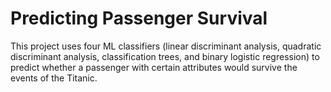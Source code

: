 # Predicting Passenger Survival
This project uses four ML classifiers (linear discriminant analysis, quadratic discriminant analysis, classification trees, and binary logistic regression) to predict
whether a passenger with certain attributes would survive the events of the Titanic. 
